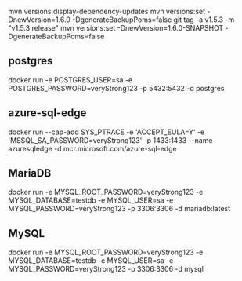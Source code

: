 mvn versions:display-dependency-updates
mvn versions:set -DnewVersion=1.6.0 -DgenerateBackupPoms=false
git tag -a v1.5.3 -m "v1.5.3 release"
mvn versions:set -DnewVersion=1.6.0-SNAPSHOT -DgenerateBackupPoms=false

## postgres

docker run -e POSTGRES_USER=sa -e POSTGRES_PASSWORD=veryStrong123 -p 5432:5432 -d postgres

## azure-sql-edge

docker run --cap-add SYS_PTRACE -e 'ACCEPT_EULA=Y' -e 'MSSQL_SA_PASSWORD=veryStrong123' -p 1433:1433 --name azuresqledge -d mcr.microsoft.com/azure-sql-edge

## MariaDB

docker run -e MYSQL_ROOT_PASSWORD=veryStrong123 -e MYSQL_DATABASE=testdb -e MYSQL_USER=sa -e MYSQL_PASSWORD=veryStrong123 -p 3306:3306 -d mariadb:latest

## MySQL

docker run -e MYSQL_ROOT_PASSWORD=veryStrong123 -e MYSQL_DATABASE=testdb -e MYSQL_USER=sa -e MYSQL_PASSWORD=veryStrong123 -p 3306:3306 -d mysql
